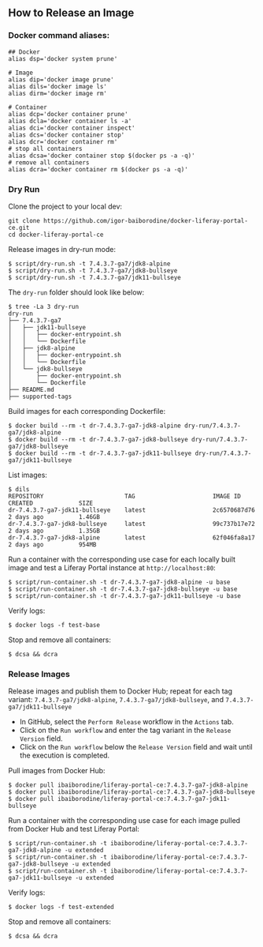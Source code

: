 ## How to Release an Image 

### Docker command aliases:
```shell
## Docker
alias dsp='docker system prune'

# Image
alias dip='docker image prune'
alias dils='docker image ls'
alias dirm='docker image rm'

# Container
alias dcp='docker container prune'
alias dcla='docker container ls -a'
alias dci='docker container inspect'
alias dcs='docker container stop'
alias dcr='docker container rm'
# stop all containers
alias dcsa='docker container stop $(docker ps -a -q)'
# remove all containers
alias dcra='docker container rm $(docker ps -a -q)'
```

### Dry Run
Clone the project to your local dev:
```shell
git clone https://github.com/igor-baiborodine/docker-liferay-portal-ce.git
cd docker-liferay-portal-ce
```

Release images in dry-run mode:
```shell
$ script/dry-run.sh -t 7.4.3.7-ga7/jdk8-alpine
$ script/dry-run.sh -t 7.4.3.7-ga7/jdk8-bullseye
$ script/dry-run.sh -t 7.4.3.7-ga7/jdk11-bullseye
```

The `dry-run` folder should look like below:
```shell
$ tree -La 3 dry-run
dry-run
├── 7.4.3.7-ga7
│   ├── jdk11-bullseye
│   │   ├── docker-entrypoint.sh
│   │   └── Dockerfile
│   ├── jdk8-alpine
│   │   ├── docker-entrypoint.sh
│   │   └── Dockerfile
│   └── jdk8-bullseye
│       ├── docker-entrypoint.sh
│       └── Dockerfile
├── README.md
├── supported-tags
```

Build images for each corresponding Dockerfile:
```shell
$ docker build --rm -t dr-7.4.3.7-ga7-jdk8-alpine dry-run/7.4.3.7-ga7/jdk8-alpine
$ docker build --rm -t dr-7.4.3.7-ga7-jdk8-bullseye dry-run/7.4.3.7-ga7/jdk8-bullseye
$ docker build --rm -t dr-7.4.3.7-ga7-jdk11-bullseye dry-run/7.4.3.7-ga7/jdk11-bullseye
```

List images:
```shell
$ dils
REPOSITORY                       TAG                      IMAGE ID            CREATED             SIZE
dr-7.4.3.7-ga7-jdk11-bullseye    latest                   2c6570687d76        2 days ago          1.46GB
dr-7.4.3.7-ga7-jdk8-bullseye     latest                   99c737b17e72        2 days ago          1.35GB
dr-7.4.3.7-ga7-jdk8-alpine       latest                   62f046fa8a17        2 days ago          954MB
```

Run a container with the corresponding use case for each locally built image and test a Liferay Portal instance at `http://localhost:80`:
```shell
$ script/run-container.sh -t dr-7.4.3.7-ga7-jdk8-alpine -u base
$ script/run-container.sh -t dr-7.4.3.7-ga7-jdk8-bullseye -u base
$ script/run-container.sh -t dr-7.4.3.7-ga7-jdk11-bullseye -u base
```

Verify logs:
```shell
$ docker logs -f test-base
```

Stop and remove all containers:
```shell
$ dcsa && dcra
```

### Release Images

Release images and publish them to Docker Hub; repeat for each tag variant: `7.4.3.7-ga7/jdk8-alpine`, `7.4.3.7-ga7/jdk8-bullseye`, and `7.4.3.7-ga7/jdk11-bullseye` 

* In GitHub, select the `Perform Release` workflow in the `Actions` tab.
* Click on the `Run workflow` and enter the tag variant in the `Release Version` field.
* Click on the `Run workflow` below the `Release Version` field and wait until the execution is completed.

Pull images from Docker Hub:
```shell
$ docker pull ibaiborodine/liferay-portal-ce:7.4.3.7-ga7-jdk8-alpine
$ docker pull ibaiborodine/liferay-portal-ce:7.4.3.7-ga7-jdk8-bullseye
$ docker pull ibaiborodine/liferay-portal-ce:7.4.3.7-ga7-jdk11-bullseye
```

Run a container with the corresponding use case for each image pulled from Docker Hub and test Liferay Portal:
```shell
$ script/run-container.sh -t ibaiborodine/liferay-portal-ce:7.4.3.7-ga7-jdk8-alpine -u extended
$ script/run-container.sh -t ibaiborodine/liferay-portal-ce:7.4.3.7-ga7-jdk8-bullseye -u extended
$ script/run-container.sh -t ibaiborodine/liferay-portal-ce:7.4.3.7-ga7-jdk11-bullseye -u extended
```

Verify logs:
```shell
$ docker logs -f test-extended
```

Stop and remove all containers:
```shell
$ dcsa && dcra
```
